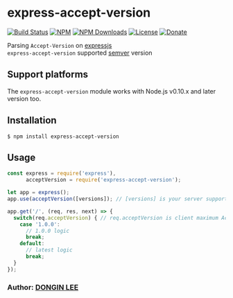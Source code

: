 # express-accept-version

[![Build Status](https://travis-ci.org/donginl/acceptVersion.svg?branch=master)](https://travis-ci.org/donginl/acceptVersion)
[![NPM](https://img.shields.io/npm/v/express-accept-version.svg)](https://npmjs.org/package/express-accept-version)
[![NPM Downloads](https://img.shields.io/npm/dm/express-accept-version.svg)](https://npmjs.org/package/express-accept-version)
[![License](https://img.shields.io/badge/license-MIT-yellow.svg)](https://github.com/donginl/acceptVersion/blob/master/LICENSE)
[![Donate](https://img.shields.io/gratipay/donginl.svg)](https://gratipay.com/donginl)

Parsing `Accept-Version` on [expressjs](https://github.com/strongloop/express)<br/>
`express-accept-version` supported [semver](http://semver.org) version

## Support platforms
The `express-accept-version` module works with Node.js v0.10.x and later version too.

## Installation
```
$ npm install express-accept-version
```

## Usage

```js
const express = require('express'),
      acceptVersion = require('express-accept-version');

let app = express();
app.use(acceptVersion([versions]); // [versions] is your server supported version, Allow type : Array, String

app.get('/', (req, res, next) => {
  switch(req.acceptVersion) { // req.acceptVersion is client maximum Accept-Version
    case '1.0.0':
      // 1.0.0 logic
      break;
    default:
      // latest logic
      break;
  }
});
```

### Author: [DONGIN LEE](https://github.com/donginl)
